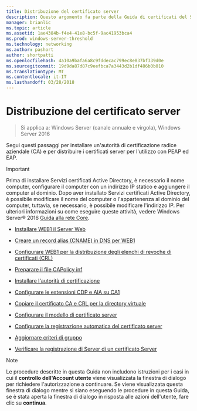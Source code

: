 ```yaml
---
title: Distribuzione del certificato server
description: Questo argomento fa parte della Guida di certificati del Server di distribuzione per le distribuzioni Wireless e cablate 802.1 X
manager: brianlic
ms.topic: article
ms.assetid: 1ae4384b-f4e4-41e8-bc5f-9ac41953bca4
ms.prod: windows-server-threshold
ms.technology: networking
ms.author: pashort
author: shortpatti
ms.openlocfilehash: 4a10a9bafa6a8c9fddecac799ec8e837bf339d0e
ms.sourcegitcommit: 19d9da87d87c9eefbca7a3443d2b1df486b0b010
ms.translationtype: MT
ms.contentlocale: it-IT
ms.lasthandoff: 03/28/2018
---
```

# <a name="server-certificate-deployment"></a>Distribuzione del certificato server

>Si applica a: Windows Server (canale annuale e virgola), Windows Server 2016

Segui questi passaggi per installare un'autorità di certificazione radice aziendale (CA) e per distribuire i certificati server per l'utilizzo con PEAP ed EAP.  
  
> [!IMPORTANT]  
> Prima di installare Servizi certificati Active Directory, è necessario il nome computer, configurare il computer con un indirizzo IP statico e aggiungere il computer al dominio. Dopo aver installato Servizi certificati Active Directory, è possibile modificare il nome del computer o l'appartenenza al dominio del computer, tuttavia, se necessario, è possibile modificare l'indirizzo IP. Per ulteriori informazioni su come eseguire queste attività, vedere Windows Server&reg; 2016 [Guida alla rete Core](../../Core-Network-Guide.md).  

  
-   [Installare WEB1 il Server Web](../../../core-network-guide/cncg/server-certs/Install-the-Web-Server-WEB1.md)  
  
-   [Creare un record alias (CNAME) in DNS per WEB1](../../../core-network-guide/cncg/server-certs/Create-an-Alias-CNAME-Record-in-DNS-for-WEB1.md)  
  
-   [Configurare WEB1 per la distribuzione degli elenchi di revoche di certificati (CRL)](../../../core-network-guide/cncg/server-certs/Configure-WEB1-to-Distribute-Certificate-Revocation-Lists.md)  
  
-   [Preparare il file CAPolicy inf](../../../core-network-guide/cncg/server-certs/Prepare-the-CAPolicy-inf-File.md)  
  
-   [Installare l'autorità di certificazione](../../../core-network-guide/cncg/server-certs/Install-the-Certification-Authority.md)  
  
-   [Configurare le estensioni CDP e AIA su CA1](../../../core-network-guide/cncg/server-certs/Configure-the-CDP-and-AIA-Extensions-on-CA1.md)  
  
-   [Copiare il certificato CA e CRL per la directory virtuale](../../../core-network-guide/cncg/server-certs/Copy-the-CA-Certificate-and-CRL-to-the-Virtual-Directory.md)  
  
-   [Configurare il modello di certificato server](../../../core-network-guide/cncg/server-certs/Configure-the-Server-Certificate-Template.md)  
  
-   [Configurare la registrazione automatica del certificato server](../../../core-network-guide/cncg/server-certs/Configure-Server-Certificate-Autoenrollment.md)  
  
-   [Aggiornare criteri di gruppo](../../../core-network-guide/cncg/server-certs/Refresh-Group-Policy.md)  
  
-   [Verificare la registrazione di Server di un certificato Server](../../../core-network-guide/cncg/server-certs/Verify-Server-Enrollment-of-a-Server-Certificate.md)  
  
> [!NOTE]  
> Le procedure descritte in questa Guida non includono istruzioni per i casi in cui il **controllo dell'Account utente** viene visualizzata la finestra di dialogo per richiedere l'autorizzazione a continuare. Se viene visualizzata questa finestra di dialogo mentre si siano eseguendo le procedure in questa Guida, se è stata aperta la finestra di dialogo in risposta alle azioni dell'utente, fare clic su **continua**.  
  


